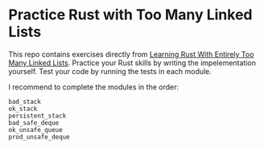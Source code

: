 # Practice Rust with Too Many Linked Lists
This repo contains exercises directly from [Learning Rust With Entirely Too Many Linked Lists](https://rust-unofficial.github.io/too-many-lists/). Practice your Rust skills by writing the impelementation yourself. Test your code by running the tests in each module. 

I recommend to complete the modules in the order:
```
bad_stack
ok_stack
persistent_stack
bad_safe_deque
ok_unsafe_queue
prod_unsafe_deque
```